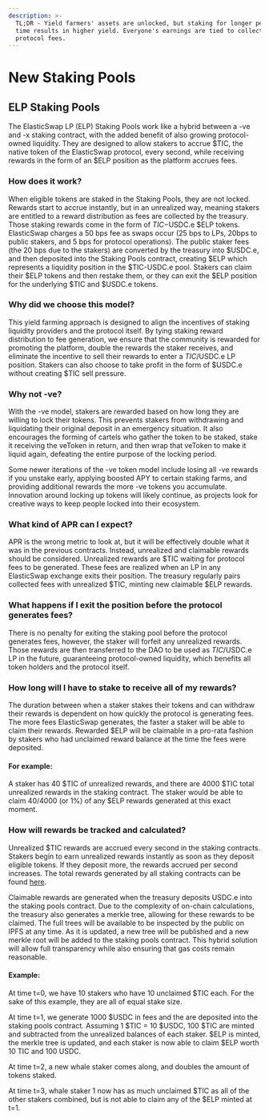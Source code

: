 ```yaml
---
description: >-
  TL;DR - Yield farmers' assets are unlocked, but staking for longer periods of
  time results in higher yield. Everyone's earnings are tied to collected
  protocol fees.
---
```


# New Staking Pools

## ELP Staking Pools&#x20;

The ElasticSwap LP (ELP) Staking Pools work like a hybrid between a -ve and -x staking contract, with the added benefit of also growing protocol-owned liquidity. They are designed to allow stakers to accrue $TIC, the native token of the ElasticSwap protocol, every second, while receiving rewards in the form of an $ELP position as the platform accrues fees.

### How does it work? &#x20;

When eligible tokens are staked in the Staking Pools, they are not locked. Rewards start to accrue instantly, but in an unrealized way, meaning stakers are entitled to a reward distribution as fees are collected by the treasury. Those staking rewards come in the form of $TIC-$USDC.e $ELP tokens. ElasticSwap charges a 50 bps fee as swaps occur (25 bps to LPs, 20bps to public stakers, and 5 bps for protocol operations). The public staker fees (the 20 bps due to the stakers) are converted by the treasury into $USDC.e, and then deposited into the Staking Pools contract, creating $ELP which represents a liquidity position in the $TIC-USDC.e pool. Stakers can claim their $ELP tokens and then restake them, or they can exit the $ELP position for the underlying $TIC and $USDC.e tokens.

### Why did we choose this model?&#x20;

This yield farming approach is designed to align the incentives of staking liquidity providers and the protocol itself. By tying staking reward distribution to fee generation, we ensure that the community is rewarded for promoting the platform, double the rewards the staker receives, and eliminate the incentive to sell their rewards to enter a $TIC/$USDC.e LP position. Stakers can also choose to take profit in the form of $USDC.e without creating $TIC sell pressure.

### Why not -ve?&#x20;

With the -ve model, stakers are rewarded based on how long they are willing to lock their tokens. This prevents stakers from withdrawing and liquidating their original deposit in an emergency situation. It also encourages the forming of cartels who gather the token to be staked, stake it receiving the veToken in return, and then wrap that veToken to make it liquid again, defeating the entire purpose of the locking period.

Some newer iterations of the -ve token model include losing all -ve rewards if you unstake early, applying boosted APY to certain staking farms, and providing additional rewards the more -ve tokens you accumulate. Innovation around locking up tokens will likely continue, as projects look for creative ways to keep people locked into their ecosystem.

### What kind of APR can I expect?&#x20;

APR is the wrong metric to look at, but it will be effectively double what it was in the previous contracts. Instead, unrealized and claimable rewards should be considered. Unrealized rewards are $TIC waiting for protocol fees to be generated. These fees are realized when an LP in any ElasticSwap exchange exits their position. The treasury regularly pairs collected fees with unrealized $TIC, minting new claimable $ELP rewards.&#x20;

### What happens if I exit the position before the protocol generates fees?&#x20;

There is no penalty for exiting the staking pool before the protocol generates fees, however, the staker will forfeit any unrealized rewards. Those rewards are then transferred to the DAO to be used as $TIC/$USDC.e LP in the future, guaranteeing protocol-owned liquidity, which benefits all token holders and the protocol itself.

### How long will I have to stake to receive all of my rewards?&#x20;

The duration between when a staker stakes their tokens and can withdraw their rewards is dependent on how quickly the protocol is generating fees. The more fees ElasticSwap generates, the faster a staker will be able to claim their rewards. Rewarded $ELP will be claimable in a pro-rata fashion by stakers who had unclaimed reward balance at the time the fees were deposited. &#x20;

#### For example: &#x20;

A staker has 40 $TIC of unrealized rewards, and there are 4000 $TIC total unrealized rewards in the staking contract. The staker would be able to claim 40/4000 (or 1%) of any $ELP rewards generated at this exact moment.

### How will rewards be tracked and calculated? &#x20;

Unrealized $TIC rewards are accrued every second in the staking contracts. Stakers begin to earn unrealized rewards instantly as soon as they deposit eligible tokens. If they deposit more, the rewards accrued per second increases. The total rewards generated by all staking contracts can be found [here](https://docs.elasticswap.org/readme/token-emissions#changelog).

Claimable rewards are generated when the treasury deposits USDC.e into the staking pools contract. Due to the complexity of on-chain calculations, the treasury also generates a merkle tree, allowing for these rewards to be claimed. The full trees will be available to be inspected by the public on IPFS at any time. As it is updated, a new tree will be published and a new merkle root will be added to the staking pools contract. This hybrid solution will allow full transparency while also ensuring that gas costs remain reasonable.

#### Example:&#x20;

At time t=0, we have 10 stakers who have 10 unclaimed $TIC each. For the sake of this example, they are all of equal stake size.

At time t=1, we generate 1000 $USDC in fees and the are deposited into the staking pools contract. Assuming 1 $TIC = 10 $USDC, 100 $TIC are minted and subtracted from the unrealized balances of each staker. $ELP is minted, the merkle tree is updated, and each staker is now able to claim $ELP worth 10 TIC and 100 USDC.

At time t=2, a new whale staker comes along, and doubles the amount of tokens staked.&#x20;

At time t=3, whale staker 1 now has as much unclaimed $TIC as all of the other stakers combined, but is not able to claim any of the $ELP minted at t=1.
